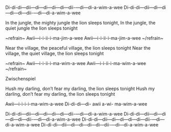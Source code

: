 Di-di-di—dii—di—di—di—di—dii-—di—di-a-wim-a-wee
Di-di-di—dii—di—di—di—di—dii-—di—di-a-wim-a-wee

In the jungle, the mighty jungle the lion sleeps tonight,
In the jungle, the quiet jungle the lion sleeps tonight

~refrain~
Awii—i-i-ii-i-ma-jim-a-wee
Awii—i-i-ii-i-ma-jim-a-wee
~/refrain~

Near the village, the peaceful village, the lion sleeps tonight
Near the village, the quiet village, the lion sleeps tonight

~refrain~
Awii—i-i-ii-i-ma-wim-a-wee
Awii—i-i-ii-i-ma-wim-a-wee
~/refrain~

Zwischenspiel

Hush my darling, don’t fear my darling, the lion sleeps tonight
Hush my darling, don’t fear my darling, the lion sleeps tonight

Awii—i-i-i-i-ma-wim-a-wee
Di-di-di—di- awii a-wi- ma-wim-a-wee

Di-di-di—dii—di—di—di—di—dii-—di—di-a-wim-a-wee
Di-di-di—dii—di—di—di—di—dii-—di—di-a-wim-a-wee
Di-di-di—dii—di—di—di—di—dii-—di—di-a-wim-a-wee
Di-di-di—dii—di—di—di—di—dii-—di—di-a-wim-a-wee